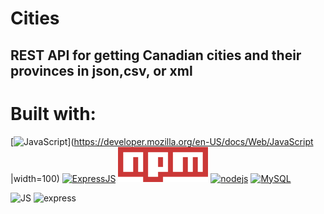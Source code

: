 # Cities

## REST API for getting Canadian cities and their provinces in json,csv, or xml


# Built with:

[![JavaScript](http://3con14.biz/code/_data/js/intro/js-logo.png)](https://developer.mozilla.org/en-US/docs/Web/JavaScript |width=100)
[![ExpressJS](https://github.com/MarioTerron/logo-images/blob/master/logos/expressjs.png)](http://expressjs.com///)
[![npm](https://github.com/MarioTerron/logo-images/blob/master/logos/npm.png)](https://www.npmjs.com/)
[![nodejs](https://user-images.githubusercontent.com/25181517/183568594-85e280a7-0d7e-4d1a-9028-c8c2209e073c.png)](https://nodejs.org/en/)
[![MySQL](https://user-images.githubusercontent.com/25181517/183896128-ec99105a-ec1a-4d85-b08b-1aa1620b2046.png)](https://www.mysql.com/)


<img src="http://3con14.biz/code/_data/js/intro/js-logo.png" alt="JS" width="200"/>
<img src="https://github.com/MarioTerron/logo-images/blob/master/logos/expressjs.png" alt="express" width="200"/>